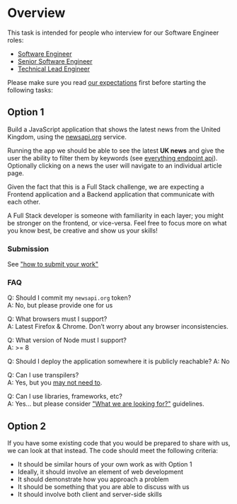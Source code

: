 # Overview
This task is intended for people who interview for our Software Engineer roles:
 - [Software Engineer](https://condenastuk.avature.net/careers/JobDetail/Software-Engineer/1667)
 - [Senior Software Engineer](https://condenastuk.avature.net/careers/JobDetail/Senior-Software-Engineer/1412) 
 - [Technical Lead Engineer](https://condenastuk.avature.net/careers/JobDetail/Technical-Lead-Software-Engineer/1468) 

Please make sure you read [our expectations](../README.md#what-we-are-looking-for) first before starting the following tasks:  

## Option 1

Build a JavaScript application that shows the latest news from the United Kingdom, using the [newsapi.org](https://newsapi.org) service.

Running the app we should be able to see the latest **UK news** and give the user the ability to filter them by keywords (see [everything endpoint api](https://newsapi.org/docs/endpoints/everything)). Optionally clicking on a news the user will navigate to an individual article page.

Given the fact that this is a Full Stack challenge, we are expecting a Frontend application and a Backend application that communicate with each other.

A Full Stack developer is someone with familiarity in each layer; you might be stronger on the frontend, or vice-versa. Feel free to focus more on what you know best, be creative and show us your skills!

### Submission
See ["how to submit your work"](../README.md#how-to-submit-code)

### FAQ

Q: Should I commit my `newsapi.org` token?  
A: No, but please provide one for us

Q: What browsers must I support?  
A: Latest Firefox & Chrome. Don’t worry about any browser inconsistencies.

Q: What version of Node must I support?  
A: >= 8

Q: Should I deploy the application somewhere it is publicly reachable?
A: No

Q: Can I use transpilers?  
A: Yes, but you [may not need to](http://kangax.github.io/compat-table/es6/).

Q: Can I use libraries, frameworks, etc?  
A: Yes... but please consider ["What we are looking for?"](../README.md#what-we-are-looking-for) guidelines.

## Option 2

If you have some existing code that you would be prepared to share with us, we can look at that instead. The code should meet the following criteria:

* It should be similar hours of your own work as with Option 1
* Ideally, it should involve an element of web development
* It should demonstrate how you approach a problem
* It should be something that you are able to discuss with us
* It should involve both client and server-side skills 
